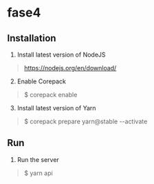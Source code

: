 # fase4
## Installation

1. Install latest version of NodeJS
> https://nodejs.org/en/download/
2. Enable Corepack
> $ corepack enable
3. Install latest version of Yarn
> $ corepack prepare yarn@stable --activate


## Run
1. Run the server
> $ yarn api